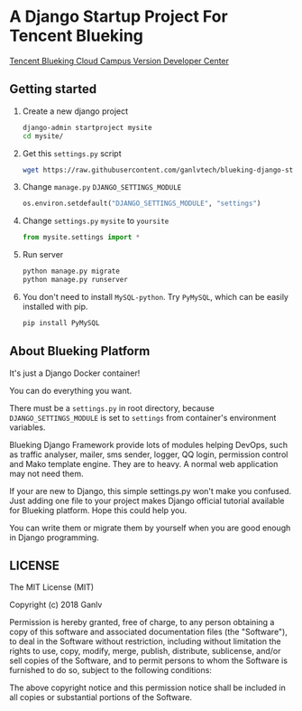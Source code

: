 # A Django Startup Project For Tencent Blueking

[Tencent Blueking Cloud Campus Version Developer Center](https://bk.tencent.com/campus/developer-center/apps/)

## Getting started

1. Create a new django project

    ```bash
    django-admin startproject mysite
    cd mysite/
    ```

2. Get this `settings.py` script

    ```bash
    wget https://raw.githubusercontent.com/ganlvtech/blueking-django-startup-project/master/settings.py
    ```

3. Change `manage.py` `DJANGO_SETTINGS_MODULE`

    ```python
    os.environ.setdefault("DJANGO_SETTINGS_MODULE", "settings")
    ```

4. Change `settings.py` `mysite` to `yoursite`

    ```python
    from mysite.settings import *
    ```

5. Run server

    ```bash
    python manage.py migrate
    python manage.py runserver
    ```

6. You don't need to install `MySQL-python`. Try `PyMySQL`, which can be easily installed with pip.

    ```bash
    pip install PyMySQL
    ```

## About Blueking Platform

It's just a Django Docker container!

You can do everything you want.

There must be a `settings.py` in root directory, because `DJANGO_SETTINGS_MODULE` is set to `settings` from container's environment variables.

Blueking Django Framework provide lots of modules helping DevOps, such as traffic analyser, mailer, sms sender, logger, QQ login, permission control and Mako template engine. They are to heavy. A normal web application may not need them.

If your are new to Django, this simple settings.py won't make you confused. Just adding one file to your project makes Django official tutorial available for Blueking platform. Hope this could help you.

You can write them or migrate them by yourself when you are good enough in Django programming.

## LICENSE

The MIT License (MIT)

Copyright (c) 2018 Ganlv

Permission is hereby granted, free of charge, to any person obtaining a copy
of this software and associated documentation files (the "Software"), to deal
in the Software without restriction, including without limitation the rights
to use, copy, modify, merge, publish, distribute, sublicense, and/or sell
copies of the Software, and to permit persons to whom the Software is
furnished to do so, subject to the following conditions:

The above copyright notice and this permission notice shall be included in
all copies or substantial portions of the Software.
